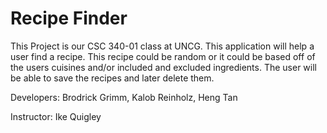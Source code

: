 # Recipe Finder
This Project is our CSC 340-01 class at UNCG. This application will help a user find a recipe. This recipe could be random or it could be based off of the users cuisines and/or included and excluded ingredients. The user will be able to save the recipes and later delete them.

Developers:
Brodrick Grimm, Kalob Reinholz, Heng Tan

Instructor:
Ike Quigley
